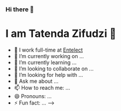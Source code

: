### Hi there 👋
# I am Tatenda Zifudzi 👋

- 💼 I work full-time at [Entelect](https://entelect.co.za/)
- 🔭 I’m currently working on ...
- 🌱 I’m currently learning ...
- 👯 I’m looking to collaborate on ...
- 🤔 I’m looking for help with ...
- 💬 Ask me about ...
- 📫 How to reach me: ...
- 😄 Pronouns: ...
- ⚡ Fun fact: ...
-->
